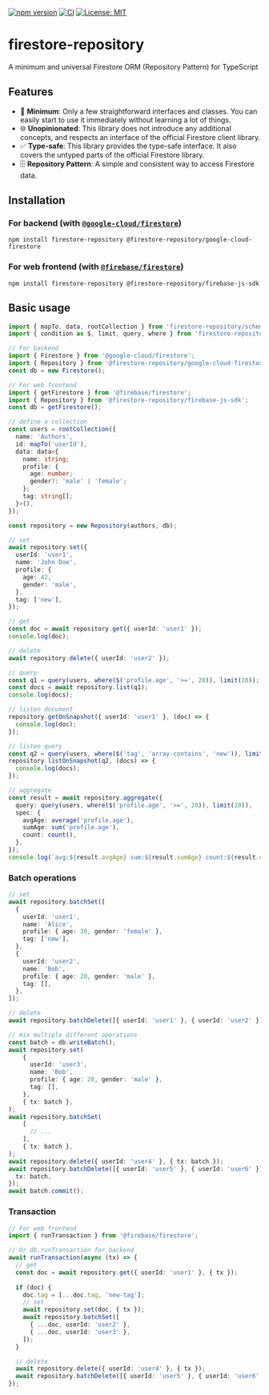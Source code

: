 [![npm version](https://badge.fury.io/js/firestore-repository.svg)](https://badge.fury.io/js/firestore-repository)
[![CI](https://github.com/ikenox/firestore-repository/actions/workflows/check-and-test.yaml/badge.svg)](https://github.com/ikenox/firestore-repository/actions/workflows/check-and-test.yaml)
[![License: MIT](https://img.shields.io/badge/License-MIT-yellow.svg)](https://opensource.org/licenses/MIT)

# firestore-repository

A minimum and universal Firestore ORM (Repository Pattern) for TypeScript

## Features

- 🚀 **Minimum**: Only a few straightforward interfaces and classes. You can easily start to use it immediately without learning a lot of things.
- 🌐 **Unopinionated**: This library does not introduce any additional concepts, and respects an interface of the official Firestore client library.
- ✅ **Type-safe**: This library provides the type-safe interface. It also covers the untyped parts of the official Firestore library.
- 🗄️ **Repository Pattern**: A simple and consistent way to access Firestore data.

## Installation

### For backend (with [`@google-cloud/firestore`](https://www.npmjs.com/package/@google-cloud/firestore))

```shell
npm install firestore-repository @firestore-repository/google-cloud-firestore 
````

### For web frontend (with [`@firebase/firestore`](https://www.npmjs.com/package/@firebase/firestore))

```shell
npm install firestore-repository @firestore-repository/firebase-js-sdk
```

## Basic usage

```ts
import { mapTo, data, rootCollection } from 'firestore-repository/schema';
import { condition as $, limit, query, where } from 'firestore-repository/query';

// For backend
import { Firestore } from '@google-cloud/firestore';
import { Repository } from '@firestore-repository/google-cloud-firestore';
const db = new Firestore();

// For web frontend
import { getFirestore } from '@firebase/firestore';
import { Repository } from '@firestore-repository/firebase-js-sdk';
const db = getFirestore();

// define a collection
const users = rootCollection({
  name: 'Authors',
  id: mapTo('userId'),
  data: data<{
    name: string;
    profile: {
      age: number;
      gender?: 'male' | 'female';
    };
    tag: string[];
  }>(),
});

const repository = new Repository(authors, db);

// set
await repository.set({
  userId: 'user1',
  name: 'John Doe',
  profile: {
    age: 42,
    gender: 'male',
  },
  tag: ['new'],
});

// get
const doc = await repository.get({ userId: 'user1' });
console.log(doc);

// delete
await repository.delete({ userId: 'user2' });

// query
const q1 = query(users, where($('profile.age', '>=', 20)), limit(10));
const docs = await repository.list(q1);
console.log(docs);

// listen document
repository.getOnSnapshot({ userId: 'user1' }, (doc) => {
  console.log(doc);
});

// listen query
const q2 = query(users, where($('tag', 'array-contains', 'new')), limit(10));
repository.listOnSnapshot(q2, (docs) => {
  console.log(docs);
});

// aggregate
const result = await repository.aggregate({
  query: query(users, where($('profile.age', '>=', 20)), limit(10)),
  spec: {
    avgAge: average('profile.age'),
    sumAge: sum('profile.age'),
    count: count(),
  },
});
console.log(`avg:${result.avgAge} sum:${result.sumAge} count:${result.count}`);
```

### Batch operations

```ts
// set
await repository.batchSet([
  {
    userId: 'user1',
    name: 'Alice',
    profile: { age: 30, gender: 'female' },
    tag: ['new'],
  },
  {
    userId: 'user2',
    name: 'Bob',
    profile: { age: 20, gender: 'male' },
    tag: [],
  },
]);

// delete
await repository.batchDelete([{ userId: 'user1' }, { userId: 'user2' }]);

// mix multiple different operations
const batch = db.writeBatch();
await repository.set(
    {
      userId: 'user3',
      name: 'Bob',
      profile: { age: 20, gender: 'male' },
      tag: [],
    },
    { tx: batch },
);
await repository.batchSet(
    [
      // ...
    ],
    { tx: batch },
);
await repository.delete({ userId: 'user4' }, { tx: batch });
await repository.batchDelete([{ userId: 'user5' }, { userId: 'user6' }], {
  tx: batch,
});
await batch.commit();
```

### Transaction

```ts
// For web frontend
import { runTransaction } from '@firebase/firestore';

// Or db.runTransaction for backend
await runTransaction(async (tx) => {
  // get
  const doc = await repository.get({ userId: 'user1' }, { tx });
  
  if (doc) {
    doc.tag = [...doc.tag, 'new-tag'];
    // set
    await repository.set(doc, { tx });
    await repository.batchSet([
      { ...doc, userId: 'user2' },
      { ...doc, userId: 'user3' },
    ]);
  }

  // delete
  await repository.delete({ userId: 'user4' }, { tx });
  await repository.batchDelete([{ userId: 'user5' }, { userId: 'user6' }]);
});
```

